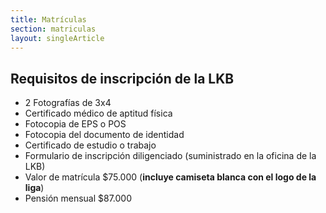 ```yaml
---
title: Matrículas
section: matriculas
layout: singleArticle
---
```


## Requisitos de inscripción de la LKB

- 2 Fotografías de 3x4
- Certificado médico de aptitud física
- Fotocopia de EPS o POS
- Fotocopia del documento de identidad
- Certificado de estudio o trabajo
- Formulario de inscripción diligenciado (suministrado en la oficina de la LKB)
- Valor de matrícula $75.000 (**incluye camiseta blanca con el logo de la liga**)
- Pensión mensual $87.000
